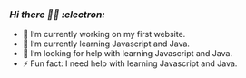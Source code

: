 ### ***Hi there 👋👻 :electron:***


- 🔭 I’m currently working on my first website.
- 🌱 I’m currently learning Javascript and Java.
- 🤔 I’m looking for help with learning Javascript and Java.
-  ⚡ Fun fact: I need help with learning Javascript and Java.


<!--
**lalolel/lalolel** is a ✨ _special_ ✨ repository because its `README.md` (this file) appears on your GitHub profile.

Here are some ideas to get you started:

- 🔭 I’m currently working on ...
- 🌱 I’m currently learning ...
- 👯 I’m looking to collaborate on ...
- 🤔 I’m looking for help with ...
- 💬 Ask me about ...
- 📫 How to reach me: ...
- 😄 Pronouns: ...
- ⚡ Fun fact: ...
-->
